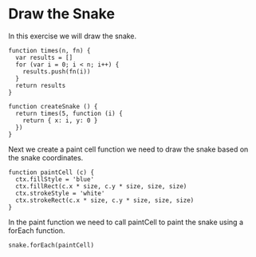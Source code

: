 # Draw the Snake

In this exercise we will draw the snake.

```
function times(n, fn) {
  var results = []
  for (var i = 0; i < n; i++) {
    results.push(fn(i))
  }
  return results
}

function createSnake () {
  return times(5, function (i) {
    return { x: i, y: 0 }
  })
}

```

Next we create a paint cell function we need to draw the snake based on the snake coordinates.

```
function paintCell (c) {
  ctx.fillStyle = 'blue'
  ctx.fillRect(c.x * size, c.y * size, size, size)
  ctx.strokeStyle = 'white'
  ctx.strokeRect(c.x * size, c.y * size, size, size)
}
```

In the paint function we need to call paintCell to paint the snake using a forEach function.

```
snake.forEach(paintCell)
```
